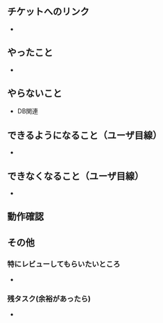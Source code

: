 ## チケットへのリンク
* 

## やったこと
* 

## やらないこと
* DB関連

## できるようになること（ユーザ目線）
* 

## できなくなること（ユーザ目線）
* 

## 動作確認

## その他
### 特にレビューしてもらいたいところ
* 

### 残タスク(余裕があったら)
* 